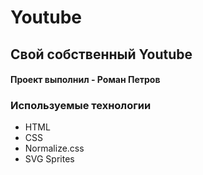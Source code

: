 # Youtube
## Свой собственный Youtube
#### Проект выполнил - Роман Петров
### Используемые технологии

* HTML
* CSS
* Normalize.css
* SVG Sprites
